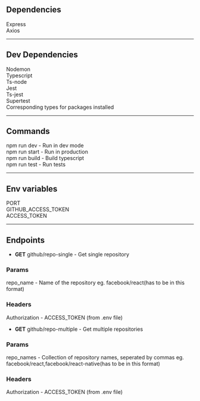 ## Dependencies  
Express  
Axios

___


## Dev Dependencies
Nodemon  
Typescript  
Ts-node  
Jest  
Ts-jest  
Supertest  
Corresponding types for packages installed

___


## Commands  
npm run dev - Run in dev mode  
npm run start - Run in production  
npm run build - Build typescript  
npm run test - Run tests  

___

## Env variables  
PORT  
GITHUB_ACCESS_TOKEN  
ACCESS_TOKEN  

___

## Endpoints  
 - __GET__  github/repo-single - Get single repository  
### Params  
repo_name - Name of the repository eg. facebook/react(has to be in this format)  
### Headers  
Authorization - ACCESS_TOKEN (from .env file) 

- __GET__  github/repo-multiple - Get multiple repositories  
### Params  
repo_names - Collection of repository names, seperated by commas eg. facebook/react,facebook/react-native(has to be in this format)  
### Headers  
Authorization - ACCESS_TOKEN (from .env file) 






